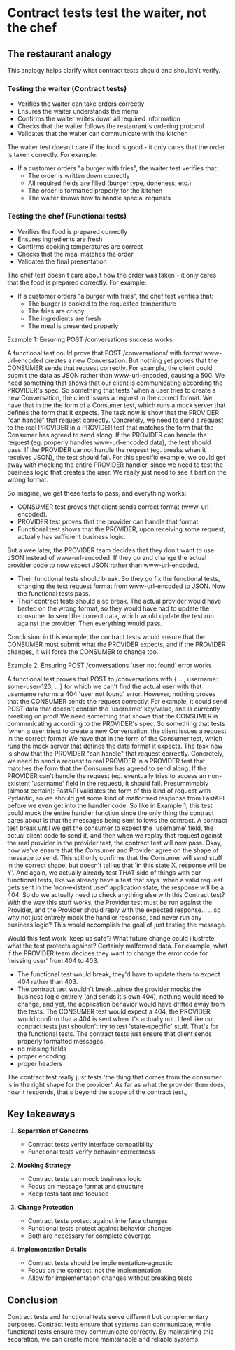 # Contract tests test the waiter, not the chef

## The restaurant analogy

This analogy helps clarify what contract tests should and shouldn't verify.

### Testing the waiter (Contract tests)

- Verifies the waiter can take orders correctly
- Ensures the waiter understands the menu
- Confirms the waiter writes down all required information
- Checks that the waiter follows the restaurant's ordering protocol
- Validates that the waiter can communicate with the kitchen

The waiter test doesn't care if the food is good - it only cares that the order is taken correctly. For example:

- If a customer orders "a burger with fries", the waiter test verifies that:
  - The order is written down correctly
  - All required fields are filled (burger type, doneness, etc.)
  - The order is formatted properly for the kitchen
  - The waiter knows how to handle special requests

### Testing the chef (Functional tests)

- Verifies the food is prepared correctly
- Ensures ingredients are fresh
- Confirms cooking temperatures are correct
- Checks that the meal matches the order
- Validates the final presentation

The chef test doesn't care about how the order was taken - it only cares that the food is prepared correctly. For example:

- If a customer orders "a burger with fries", the chef test verifies that:
  - The burger is cooked to the requested temperature
  - The fries are crispy
  - The ingredients are fresh
  - The meal is presented properly

Example 1: Ensuring POST /conversations success works

A functional test could prove that POST /conversations/ with format www-url-encoded creates a new Conversation.
But nothing yet proves that the CONSUMER sends that request correctly. For example, the client could submit the data as JSON rather than www-url-encoded, causing a 500.
We need something that shows that our client is communicating according the PROVIDER's spec.
So something that tests 'when a user tries to create a new Conversation, the client issues a request in the correct format.
We have that in the the form of a Consumer test, which runs a mock server that defines the form that it expects.
The task now is show that the PROVIDER "can handle" that request correctly.
Concretely, we need to send a request to the real PROVIDER in a PROVIDER test that matches the form that the Consumer has agreed to send along.
If the PROVIDER can handle the request (eg. properly handles www-url-encoded data), the test should pass.
If the PROVIDER cannot handle the request (eg. breaks when it receives JSON), the test should fail.
For this specific example, we could get away with mocking the entire PROVIDER handler, since we need to test the business logic that creates the user.
We really just need to see it barf on the wrong format.

So imagine, we get these tests to pass, and everything works:

- CONSUMER test proves that client sends correct format (www-url-encoded).
- PROVIDER test proves that the provider can handle that format.
- Functional test shows that the PROVIDER, upon receiving some request, actually has sufficient business logic.

But a wee later, the PROVIDER team decides that they don't want to use JSON instead of www-url-encoded.
If they go and change the actual provider code to now expect JSON rather than www-url-encoded,

- Their functional tests should break. So they go fix the functional tests, changing the test request format from www-url-encoded to JSON. Now the functional tests pass.
- Their contract tests should also break. The actual provider would have barfed on the wrong format, so they would have had to update the consumer to send the correct data,
  which would update the test run against the provider. Then everything would pass.

Conclusion: in this example, the contract tests would ensure that the CONSUMER must submit what the PROVIDER expects, and if the PROVIDER changes, it will force the CONSUMER to change too.

Example 2: Ensuring POST /conversations 'user not found' error works

A functional test proves that POST to /conversations with { ..., username: some-user-123, ...} for which we can't find the actual user with that username returns a 404 'user not found' error.
However, nothing proves that the CONSUMER sends the request correctly. For example, it could send POST data that doesn't contain the 'username' key/value, and is currently breaking on prod!
We need something that shows that the CONSUMER is communicating according to the PROVIDER's spec.
So something that tests 'when a user triest to create a new Conversation, the client issues a request in the correct format
We have that in the form of the Consumer test, which runs the mock server that defines the data format it expects.
The task now is show that the PROVIDER "can handle" that request correctly.
Concretely, we need to send a request to real PROVIDER in a PROVIDER test that matches the form that the Consumer has agreed to send along.
If the PROVIDER can't handle the request (eg. eventually tries to access an non-existent 'username' field in the request), it should fail.
Presummmably (almost certain): FastAPI validates the form of this kind of request with Pydantic, so we should get some kind of malformed response from FastAPI
before we even get into the handler code. So like in Example 1, this test could mock the entire handler function since the only thing the contract cares about is that
the messages being sent follows the contract. A contract test break until we get the consumer to expect the 'username' field, the actual client code to send it,
and then when we replay that request against the real provider in the provider test, the contract test will now pass.
Okay, now we've ensure that the Consumer and Provider agree on the shape of message to send. This still only confirms that the Consumer will send stuff in the correct shape,
but doesn't tell us that 'in this state X, response will be Y'. And again, we actually already test THAT side of things with our functional tests,
like we already have a test that says 'when a valid request gets sent in the 'non-existent user' application state, the response will be a 404.
So do we actually need to check anything else with this Contract test?
With the way this stuff works, the Provider test must be run against the Provider, and the Provider should reply with the expected response...
...so why not just entirely mock the handler response, and never run any business logic? This would accomplish the goal of just testing the message.

Would this test work 'keep us safe'? What future change could illustrate what the test protects against?
Certainly malformed data.
For example, what if the PROVIDER team decides they want to change the error code for 'missing user' from 404 to 403.

- The functional test would break, they'd have to update them to expect 404 rather than 403.
- The contract test wouldn't break...since the provider mocks the business logic entirely (and sends it's own 404),
  nothing would need to change, and yet, the application behavior would have drifted away from the tests. The CONSUMER test would expect a 404,
  the PROVIDER would confirm that a 404 is sent when it's actually not.
  I feel like our contract tests just shouldn't try to test 'state-specific' stuff. That's for the functional tests. The contract tests just ensure that client sends properly formatted messages.
- no missing fields
- proper encoding
- proper headers

The contract test really just tests 'the thing that comes from the consumer is in the right shape for the provider'. As far as what the provider then does, how it responds, that's beyond the scope of the contract test.,

## Key takeaways

1. **Separation of Concerns**

   - Contract tests verify interface compatibility
   - Functional tests verify behavior correctness

2. **Mocking Strategy**

   - Contract tests can mock business logic
   - Focus on message format and structure
   - Keep tests fast and focused

3. **Change Protection**

   - Contract tests protect against interface changes
   - Functional tests protect against behavior changes
   - Both are necessary for complete coverage

4. **Implementation Details**
   - Contract tests should be implementation-agnostic
   - Focus on the contract, not the implementation
   - Allow for implementation changes without breaking tests

## Conclusion

Contract tests and functional tests serve different but complementary purposes. Contract tests ensure that systems can communicate, while functional tests ensure they communicate correctly. By maintaining this separation, we can create more maintainable and reliable systems.
